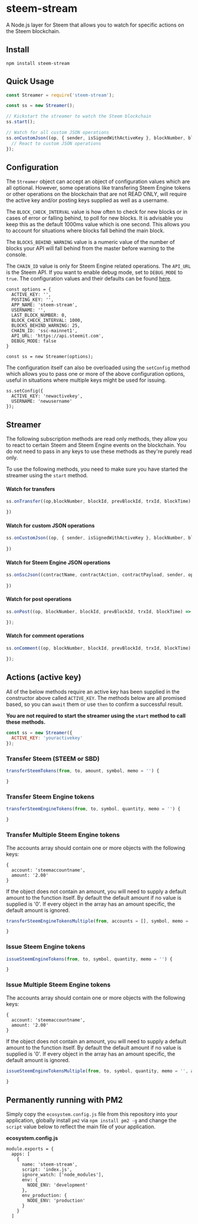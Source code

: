 # steem-stream

A Node.js layer for Steem that allows you to watch for specific actions on the Steem blockchain.

## Install

```shell
npm install steem-stream
```

## Quick Usage

```javascript
const Streamer = require('steem-stream');

const ss = new Streamer();

// Kickstart the streamer to watch the Steem blockchain
ss.start();

// Watch for all custom JSON operations
ss.onCustomJson((op, { sender, isSignedWithActiveKey }, blockNumber, blockId, prevBlockId, trxId, blockTime) => {
  // React to custom JSON operations
});
```

## Configuration

The `Streamer` object can accept an object of configuration values which are all optional. However, some operations like transfering Steem Engine tokens or other operations on the blockchain that are not READ ONLY, will require the active key and/or posting keys supplied as well as a username.

The `BLOCK_CHECK_INTERVAL` value is how often to check for new blocks or in cases of error or falling behind, to poll for new blocks. It is advisable you keep this as the default 1000ms value which is one second. This allows you to account for situations where blocks fall behind the main block.

The `BLOCKS_BEHIND_WARNING` value is a numeric value of the number of blocks your API will fall behind from the master before warning to the console.

The `CHAIN_ID` value is only for Steem Engine related operations. The `API_URL` is the Steem API. If you want to enable debug mode, set to `DEBUG_MODE` to `true`. The configuration values and their defaults can be found [here](https://github.com/Vheissu/steem-stream/blob/master/config.js).

```
const options = {
  ACTIVE_KEY: '',
  POSTING_KEY: '',
  APP_NAME: 'steem-stream',
  USERNAME: '',
  LAST_BLOCK_NUMBER: 0,
  BLOCK_CHECK_INTERVAL: 1000,
  BLOCKS_BEHIND_WARNING: 25,
  CHAIN_ID: 'ssc-mainnet1',
  API_URL: 'https://api.steemit.com',
  DEBUG_MODE: false
}

const ss = new Streamer(options);
```

The configuration itself can also be overloaded using the `setConfig` method which allows you to pass one or more of the above configuration options, useful in situations where multiple keys might be used for issuing.

```
ss.setConfig({
  ACTIVE_KEY: 'newactivekey',
  USERNAME: 'newusername'
});
```

## Streamer

The following subscription methods are read only methods, they allow you to react to certain Steem and Steem Engine events on the blockchain. You do not need to pass in any keys to use these methods as they're purely read only.

To use the following methods, you need to make sure you have started the streamer using the `start` method.

#### Watch for transfers

```javascript
ss.onTransfer((op,blockNumber, blockId, prevBlockId, trxId, blockTime) => {

})
```

#### Watch for custom JSON operations
```javascript
ss.onCustomJson((op, { sender, isSignedWithActiveKey }, blockNumber, blockId, prevBlockId, trxId, blockTime) => {
  
})
```

#### Watch for Steem Engine JSON operations
```javascript
ss.onSscJson((contractName, contractAction, contractPayload, sender, op, blockNumber, blockId, prevBlockId, trxId, blockTime) => {
  
})
```

#### Watch for post operations
```javascript
ss.onPost((op, blockNumber, blockId, prevBlockId, trxId, blockTime) => {

});
```

#### Watch for comment operations
```javascript
ss.onComment((op, blockNumber, blockId, prevBlockId, trxId, blockTime) => {

});
```

## Actions (active key)

All of the below methods require an active key has been supplied in the constructor above called `ACTIVE_KEY`. The methods below are all promised based, so you can `await` them or use `then` to confirm a successful result.

**You are not required to start the streamer using the `start` method to call these methods.**

```javascript
const ss = new Streamer({
  ACTIVE_KEY: 'youractivekey'
});
```

### Transfer Steem (STEEM or SBD)
```javascript
transferSteemTokens(from, to, amount, symbol, memo = '') {

}
```

### Transfer Steem Engine tokens
```javascript
transferSteemEngineTokens(from, to, symbol, quantity, memo = '') {

}
```

### Transfer Multiple Steem Engine tokens

The accounts array should contain one or more objects with the following keys:

```
{
  account: 'steemaccountname',
  amount: '2.00'
}
```

If the object does not contain an amount, you will need to supply a default amount to the function itself. By default the default amount if no value is supplied is '0'. If every object in the array has an amount specific, the default amount is ignored.

```javascript
transferSteemEngineTokensMultiple(from, accounts = [], symbol, memo = '', amount = '0') {

}
```

### Issue Steem Engine tokens
```javascript
issueSteemEngineTokens(from, to, symbol, quantity, memo = '') {

}
```

### Issue Multiple Steem Engine tokens

The accounts array should contain one or more objects with the following keys:

```
{
  account: 'steemaccountname',
  amount: '2.00'
}
```

If the object does not contain an amount, you will need to supply a default amount to the function itself. By default the default amount if no value is supplied is '0'. If every object in the array has an amount specific, the default amount is ignored.

```javascript
issueSteemEngineTokensMultiple(from, to, symbol, quantity, memo = '', amount = '0') {

}
```

## Permanently running with PM2

Simply copy the `ecosystem.config.js` file from this repository into your application, globally install `pm2` via `npm install pm2 -g` and change the `script` value below to reflect the main file of your application.

**ecosystem.config.js**

```
module.exports = {
  apps: [
    {
      name: 'steem-stream',
      script: 'index.js',
      ignore_watch: ['node_modules'],
      env: {
        NODE_ENV: 'development'
      },
      env_production: {
        NODE_ENV: 'production'
      }
    }
  ]
```